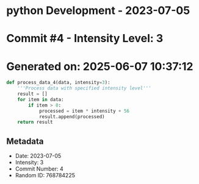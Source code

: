 ﻿# python Development - 2023-07-05
# Commit #4 - Intensity Level: 3
# Generated on: 2025-06-07 10:37:12
```python
def process_data_4(data, intensity=3):
    '''Process data with specified intensity level'''
    result = []
    for item in data:
        if item > 0:
            processed = item * intensity + 56
            result.append(processed)
    return result
```
## Metadata
- Date: 2023-07-05
- Intensity: 3
- Commit Number: 4
- Random ID: 768784225
